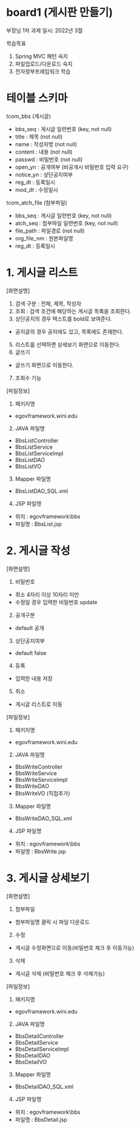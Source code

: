 # board1 (게시판 만들기)
부장님 1차 과제
일시: 2022년 3월


학습목표
1. Spring MVC 패턴 숙지
2. 파일업로드/다운로드 숙지
3. 전자정부프레임워크 학습

# 테이블 스키마
tcom_bbs (게시글)
- bbs_seq : 게시글 일련번호 (key, not null)
- title : 제목 (not null)
- name : 작성자명 (not null)
- content : 내용 (not null)
- passwd : 비밀번호 (not null)
- open_yn : 공개여부 (비공개시 비밀번호 입력 요구)
- notice_yn : 상단공지여부
- reg_dt : 등록일시
- mod_dt : 수정일시

tcom_atch_file (첨부파일)
- bbs_seq : 게시글 일련번호 (key, not null)
- atch_seq : 첨부파일 일련번호 (key, not null)
- file_path : 파일경로 (not null)
- org_file_nm : 원본파일명
- reg_dt : 등록일시

# 1. 게시글 리스트
[화면설명]
1. 검색 구분 : 전체, 제목, 작성자
2. 조회 : 검색 조건에 해당하는 게시글 목록을 조회한다.
3. 상단공지의 경우 텍스트를 bold로 보여준다.
  - 공지글의 경우 공지에도 있고, 목록에도 존재한다.
5. 리스트를 선택하면 상세보기 화면으로 이동한다.
6. 글쓰기
  - 글쓰기 화면으로 이동한다.
7. 조회수 기능


[파일정보]
1. 패키지명
  - egovframework.wini.edu
2. JAVA 파일명
  - BbsListController
  - BbsListService
  - BbsListServiceImpl
  - BbsListDAO
  - BbsListVO
3. Mapper 파일명
  - BbsListDAO_SQL.xml
4. JSP 파일명
  - 위치 : egovframework\bbs
  - 파일명 : BbsList.jsp


# 2. 게시글 작성
[화면설명]
1. 비밀번호
  - 최소 4자리 이상 10자리 미만
  - 수정일 경우 입력한 비밀번호 update
2. 공개구분
  - default 공개
3. 상단공지여부
  - default false
4. 등록
  - 입력한 내용 저장
5. 취소
  - 게시글 리스트로 이동


[파일정보]
1. 패키지명
  - egovframework.wini.edu
2. JAVA 파일명
  - BbsWriteController
  - BbsWriteService
  - BbsWriteServiceImpl
  - BbsWriteDAO
  - BbsWriteVO (직접추가)
3. Mapper 파일명
  - BbsWriteDAO_SQL.xml
4. JSP 파일명
  - 위치 : egovframework\bbs
  - 파일명 : BbsWrite.jsp


# 3. 게시글 상세보기
[화면설명]
1. 첨부파일
  - 첨부파일명 클릭 시 파일 다운로드
2. 수정
  - 게시글 수정화면으로 이동(비밀번호 체크 후 이동가능)
3. 삭제
  - 게시글 삭제 (비밀번호 체크 후 삭제가능)


[파일정보]
1. 패키지명
  - egovframework.wini.edu
2. JAVA 파일명
  - BbsDetailController
  - BbsDetailService
  - BbsDetailServiceImpl
  - BbsDetailDAO
  - BbsDetailVO
3. Mapper 파일명
  - BbsDetailDAO_SQL.xml
4. JSP 파일명
  - 위치 : egovframework\bbs
  - 파일명 : BbsDetail.jsp



